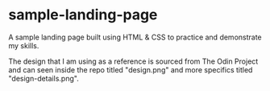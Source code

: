 # sample-landing-page
A sample landing page built using HTML &amp; CSS to practice and demonstrate my skills. 

The design that I am using as a reference is sourced from The Odin Project and can seen inside the repo titled "design.png" and more specifics titled "design-details.png".

